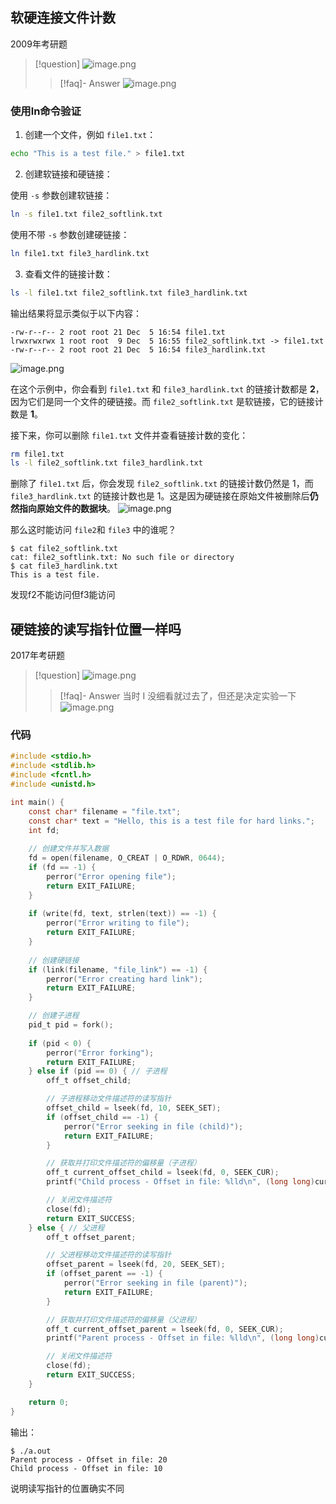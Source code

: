 
## 软硬连接文件计数

2009年考研题

> [!question]
> ![image.png](https://pic-1257412153.cos.ap-nanjing.myqcloud.com/images/2023/12/05/20231205165009-4b9b23.png)
> > [!faq]- Answer
> > ![image.png](https://pic-1257412153.cos.ap-nanjing.myqcloud.com/images/2023/12/05/20231205165047-f24ac0.png)



### 使用ln命令验证

1. 创建一个文件，例如 `file1.txt`：

```bash
echo "This is a test file." > file1.txt
```

2. 创建软链接和硬链接：

使用 `-s` 参数创建软链接：

```bash
ln -s file1.txt file2_softlink.txt
```

使用不带 `-s` 参数创建硬链接：

```bash
ln file1.txt file3_hardlink.txt
```

3. 查看文件的链接计数：

```bash
ls -l file1.txt file2_softlink.txt file3_hardlink.txt
```

输出结果将显示类似于以下内容：

```
-rw-r--r-- 2 root root 21 Dec  5 16:54 file1.txt
lrwxrwxrwx 1 root root  9 Dec  5 16:55 file2_softlink.txt -> file1.txt
-rw-r--r-- 2 root root 21 Dec  5 16:54 file3_hardlink.txt
```

![image.png](https://pic-1257412153.cos.ap-nanjing.myqcloud.com/images/2023/12/05/20231205165532-0a566f.png)


在这个示例中，你会看到 `file1.txt` 和 `file3_hardlink.txt` 的链接计数都是 **2**，因为它们是同一个文件的硬链接。而 `file2_softlink.txt` 是软链接，它的链接计数是 **1**。

接下来，你可以删除 `file1.txt` 文件并查看链接计数的变化：

```bash
rm file1.txt
ls -l file2_softlink.txt file3_hardlink.txt
```

删除了 `file1.txt` 后，你会发现 `file2_softlink.txt` 的链接计数仍然是 1，而 `file3_hardlink.txt` 的链接计数也是 1。这是因为硬链接在原始文件被删除后**仍然指向原始文件的数据块**。
![image.png](https://pic-1257412153.cos.ap-nanjing.myqcloud.com/images/2023/12/05/20231205165559-94d56d.png)

那么这时能访问 `file2`和 `file3` 中的谁呢？

```shell
$ cat file2_softlink.txt
cat: file2_softlink.txt: No such file or directory
$ cat file3_hardlink.txt
This is a test file.
```

发现f2不能访问但f3能访问

## 硬链接的读写指针位置一样吗


2017年考研题

> [!question]
> ![image.png](https://pic-1257412153.cos.ap-nanjing.myqcloud.com/images/2023/12/05/20231205163930-8d837d.png)
>> [!faq]- Answer
>> 当时 I 没细看就过去了，但还是决定实验一下
> ![image.png](https://pic-1257412153.cos.ap-nanjing.myqcloud.com/images/2023/12/05/20231205163825-cebac8.png)
> 


### 代码

```c
#include <stdio.h>
#include <stdlib.h>
#include <fcntl.h>
#include <unistd.h>

int main() {
    const char* filename = "file.txt";
    const char* text = "Hello, this is a test file for hard links.";
    int fd;
    
    // 创建文件并写入数据
    fd = open(filename, O_CREAT | O_RDWR, 0644);
    if (fd == -1) {
        perror("Error opening file");
        return EXIT_FAILURE;
    }
    
    if (write(fd, text, strlen(text)) == -1) {
        perror("Error writing to file");
        return EXIT_FAILURE;
    }
    
    // 创建硬链接
    if (link(filename, "file_link") == -1) {
        perror("Error creating hard link");
        return EXIT_FAILURE;
    }

    // 创建子进程
    pid_t pid = fork();
    
    if (pid < 0) {
        perror("Error forking");
        return EXIT_FAILURE;
    } else if (pid == 0) { // 子进程
        off_t offset_child;

        // 子进程移动文件描述符的读写指针
        offset_child = lseek(fd, 10, SEEK_SET);
        if (offset_child == -1) {
            perror("Error seeking in file (child)");
            return EXIT_FAILURE;
        }

        // 获取并打印文件描述符的偏移量（子进程）
        off_t current_offset_child = lseek(fd, 0, SEEK_CUR);
        printf("Child process - Offset in file: %lld\n", (long long)current_offset_child);

        // 关闭文件描述符
        close(fd);
        return EXIT_SUCCESS;
    } else { // 父进程
        off_t offset_parent;

        // 父进程移动文件描述符的读写指针
        offset_parent = lseek(fd, 20, SEEK_SET);
        if (offset_parent == -1) {
            perror("Error seeking in file (parent)");
            return EXIT_FAILURE;
        }

        // 获取并打印文件描述符的偏移量（父进程）
        off_t current_offset_parent = lseek(fd, 0, SEEK_CUR);
        printf("Parent process - Offset in file: %lld\n", (long long)current_offset_parent);

        // 关闭文件描述符
        close(fd);
        return EXIT_SUCCESS;
    }

    return 0;
}

```

输出：

```
$ ./a.out
Parent process - Offset in file: 20
Child process - Offset in file: 10
```

说明读写指针的位置确实不同